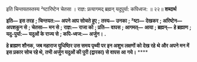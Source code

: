 इति चिन्तयतस्तस्य ²ष्टारिष्टेन चेतसा । राज्ञ: प्रत्यागमद् ब्रह्मन् यदुपुर्या: कपिध्वज: ॥ २२॥ **शब्दार्थ** 

**इति—** **इस तरह** **; चिन्तयत:—** **अपने आप सोचते हुए** **; तस्य—** **उनका** **; ²ष्टा—** **देखकर** **; अरिष्टेन—** **अपशकुन से** **; चेतसा—** **मन से** **;** **राज्ञ:—** **राजा को** **; प्रति—** **वापस** **; आगमत्—** **आया** **; ब्रह्मन्—** **हे ब्रह्माण** **; यदु-पुर्या:—** **यदुओं के राज्य से** **; कपि-ध्वज:—** **अर्जुन।** **.** 

**हे ब्राह्मण शौनक, जब महाराज युधिष्ठिर उस समय पृथ्वी पर इन अशुभ लक्षणों को देख रहे** **थे और अपने मन में इस प्रकार सोच रहे थे, तभी अर्जुन यदुओं की पुरी (द्वारका) से वापस आ** **गये।** **** 